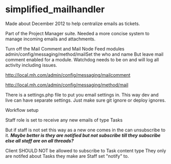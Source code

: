 simplified_mailhandler
======================

Made about December 2012 to help centralize emails as tickets.

Part of the Project Manager suite. Needed a more concise system to manage incoming emails and attachments.

Turn off the Mail Comment and Mail Node Feed modules
admin/config/messaging/method/mailSet the who and name
But leave mail comment enabled for a module.
Watchdog needs to be on and will log all activity including issues.

http://local.mh.com/admin/config/messaging/mailcomment

http://local.mh.com/admin/config/messaging/method/mail

There is a settings.php file to put you email settings in.
This way dev and live can have separate settings.
Just make sure git ignore or deploy ignores.



Workflow setup

Staff role is set to receive any new emails of type Tasks 

But if staff is not set this way as a new one comes in the can unsubscribe to it.
***Maybe better is they are notified but not subscribe till they subscribe else all staff are on all threads?***


Client
SHOULD NOT be allowed to subscribe to Task content type
They only are notifed about Tasks they make are Staff set "notify" to.
